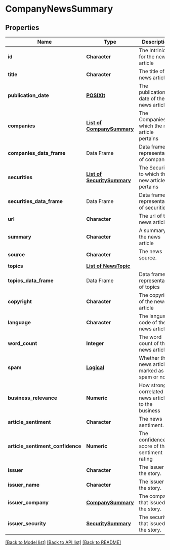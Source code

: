 # CompanyNewsSummary

[//]: # (CLASS:IntrinioSDK::CompanyNewsSummary)

[//]: # (KIND:object)

## Properties

[//]: # (START_DEFINITION)

Name | Type | Description
------------ | ------------- | -------------
**id** | **Character** | The Intrinio ID for the news article &nbsp;
**title** | **Character** | The title of the news article &nbsp;
**publication_date** | [**POSIXlt**](POSIXlt.md) | The publication date of the news article &nbsp;
**companies** | [**List of CompanySummary**](CompanySummary.md) | The Companies to which the new article pertains &nbsp;
**companies_data_frame** | Data Frame | Data frame representation of companies
**securities** | [**List of SecuritySummary**](SecuritySummary.md) | The Securities to which the new article pertains &nbsp;
**securities_data_frame** | Data Frame | Data frame representation of securities
**url** | **Character** | The url of the news article &nbsp;
**summary** | **Character** | A summary of the news article &nbsp;
**source** | **Character** | The news source. &nbsp;
**topics** | [**List of NewsTopic**](NewsTopic.md) |  &nbsp;
**topics_data_frame** | Data Frame | Data frame representation of topics
**copyright** | **Character** | The copyright of the news article &nbsp;
**language** | **Character** | The language code of the news article &nbsp;
**word_count** | **Integer** | The word count of the news article &nbsp;
**spam** | [**Logical**](Logical.md) | Whether the news article is marked as spam or not &nbsp;
**business_relevance** | **Numeric** | How strongly correlated the news article is to the business &nbsp;
**article_sentiment** | **Character** | The news sentiment. &nbsp;
**article_sentiment_confidence** | **Numeric** | The confidence score of the sentiment rating &nbsp;
**issuer** | **Character** | The issuer of the story. &nbsp;
**issuer_name** | **Character** | The issuer of the story. &nbsp;
**issuer_company** | [**CompanySummary**](CompanySummary.md) | The company that issued the story. &nbsp;
**issuer_security** | [**SecuritySummary**](SecuritySummary.md) | The security that issued the story. &nbsp;

[//]: # (END_DEFINITION)


[//]: # (CONTAINED_CLASS:IntrinioSDK::POSIXlt)


[//]: # (CONTAINED_CLASS:IntrinioSDK::CompanySummary)


[//]: # (CONTAINED_CLASS:IntrinioSDK::SecuritySummary)


[//]: # (CONTAINED_CLASS:IntrinioSDK::NewsTopic)


[//]: # (CONTAINED_CLASS:IntrinioSDK::Logical)


[//]: # (CONTAINED_CLASS:IntrinioSDK::CompanySummary)


[//]: # (CONTAINED_CLASS:IntrinioSDK::SecuritySummary)


[[Back to Model list]](../README.md#documentation-for-models) [[Back to API list]](../README.md#documentation-for-api-endpoints) [[Back to README]](../README.md)


